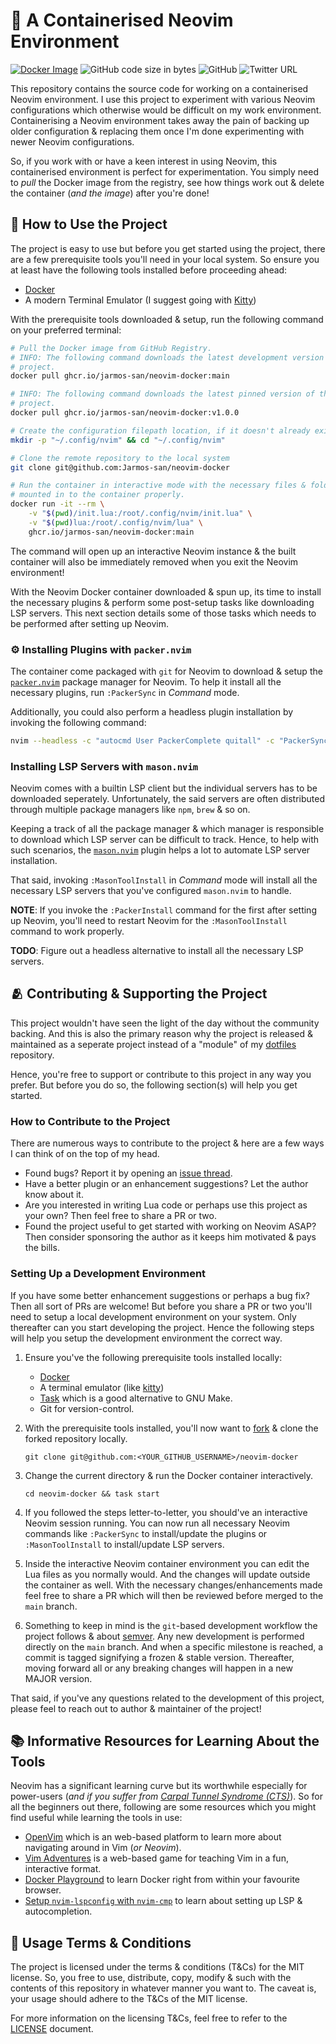 # 🍱 A Containerised Neovim Environment

[![Docker Image](https://github.com/Jarmos-san/neovim-docker/actions/workflows/publish.yml/badge.svg)](https://github.com/Jarmos-san/neovim-docker/actions/workflows/publish.yml)
![GitHub code size in bytes](https://img.shields.io/github/languages/code-size/Jarmos-san/neovim-docker?color=%23181717&label=Size&logo=github)
![GitHub](https://img.shields.io/github/license/Jarmos-san/neovim-docker?label=License&logo=github)
![Twitter URL](https://img.shields.io/twitter/url?style=social&url=https%3A%2F%2Fgithub.com%2FJarmos-san%2Fneovim-docker)

This repository contains the source code for working on a containerised Neovim
environment. I use this project to experiment with various Neovim configurations
which otherwise would be difficult on my work environment. Containerising a
Neovim environment takes away the pain of backing up older configuration &
replacing them once I'm done experimenting with newer Neovim configurations.

So, if you work with or have a keen interest in using Neovim, this containerised
environment is perfect for experimentation. You simply need to _pull_ the Docker
image from the registry, see how things work out & delete the container (_and
the image_) after you're done!

## 🦮 How to Use the Project

The project is easy to use but before you get started using the project, there
are a few prerequisite tools you'll need in your local system. So ensure you at
least have the following tools installed before proceeding ahead:

- [Docker][5]
- A modern Terminal Emulator (I suggest going with [Kitty][6])

With the prerequisite tools downloaded & setup, run the following command on
your preferred terminal:

```bash
# Pull the Docker image from GitHub Registry.
# INFO: The following command downloads the latest development version of the
# project.
docker pull ghcr.io/jarmos-san/neovim-docker:main

# INFO: The following command downloads the latest pinned version of the
# project.
docker pull ghcr.io/jarmos-san/neovim-docker:v1.0.0

# Create the configuration filepath location, if it doesn't already exists.
mkdir -p "~/.config/nvim" && cd "~/.config/nvim"

# Clone the remote repository to the local system
git clone git@github.com:Jarmos-san/neovim-docker

# Run the container in interactive mode with the necessary files & folders
# mounted in to the container properly.
docker run -it --rm \
    -v "$(pwd)/init.lua:/root/.config/nvim/init.lua" \
    -v "$(pwd)lua:/root/.config/nvim/lua" \
    ghcr.io/jarmos-san/neovim-docker:main
```

The command will open up an interactive Neovim instance & the built container
will also be immediately removed when you exit the Neovim environment!

With the Neovim Docker container downloaded & spun up, its time to install the
necessary plugins & perform some post-setup tasks like downloading LSP servers.
This next section details some of those tasks which needs to be performed after
setting up Neovim.

### ⚙️ Installing Plugins with `packer.nvim`

The container come packaged with `git` for Neovim to download & setup the
[`packer.nvim`][1] package manager for Neovim. To help it install all the
necessary plugins, run `:PackerSync` in _Command_ mode.

Additionally, you could also perform a headless plugin installation by invoking
the following command:

```bash
nvim --headless -c "autocmd User PackerComplete quitall" -c "PackerSync"
```

### Installing LSP Servers with `mason.nvim`

Neovim comes with a builtin LSP client but the individual servers has to be
downloaded seperately. Unfortunately, the said servers are often distributed
through multiple package managers like `npm`, `brew` & so on.

Keeping a track of all the package manager & which manager is responsible to
download which LSP server can be difficult to track. Hence, to help with such
scenarios, the [`mason.nvim`][2] plugin helps a lot to automate LSP server
installation.

That said, invoking `:MasonToolInstall` in _Command_ mode will install all the
necessary LSP servers that you've configured `mason.nvim` to handle.

**NOTE**: If you invoke the `:PackerInstall` command for the first after
setting up Neovim, you'll need to restart Neovim for the `:MasonToolInstall`
command to work properly.

**TODO**: Figure out a headless alternative to install all the necessary LSP
servers.

## 🫂 Contributing & Supporting the Project

This project wouldn't have seen the light of the day without the community
backing. And this is also the primary reason why the project is released &
maintained as a seperate project instead of a "module" of my [dotfiles][3]
repository.

Hence, you're free to support or contribute to this project in any way you
prefer. But before you do so, the following section(s) will help you get
started.

### How to Contribute to the Project

There are numerous ways to contribute to the project & here are a few ways I
can think of on the top of my head.

- Found bugs? Report it by opening an [issue thread][4].
- Have a better plugin or an enhancement suggestions? Let the author know
  about it.
- Are you interested in writing Lua code or perhaps use this project as your
  own? Then feel free to share a PR or two.
- Found the project useful to get started with working on Neovim ASAP? Then
  consider sponsoring the author as it keeps him motivated & pays the bills.

### Setting Up a Development Environment

If you have some better enhancement suggestions or perhaps a bug fix? Then all
sort of PRs are welcome! But before you share a PR or two you'll need to setup
a local development environment on your system. Only thereafter can you start
developing the project. Hence the following steps will help you setup the
development environment the correct way.

1. Ensure you've the following prerequisite tools installed locally:

   - [Docker][5]
   - A terminal emulator (like [kitty][7])
   - [Task][8] which is a good alternative to GNU Make.
   - Git for version-control.

2. With the prerequisite tools installed, you'll now want to [fork][9] & clone
   the forked repository locally.

   ```console
   git clone git@github.com:<YOUR_GITHUB_USERNAME>/neovim-docker
   ```

3. Change the current directory & run the Docker container interactively.

   ```console
   cd neovim-docker && task start
   ```

4. If you followed the steps letter-to-letter, you should've an interactive
   Neovim session running. You can now run all necessary Neovim commands like
   `:PackerSync` to install/update the plugins or `:MasonToolInstall` to
   install/update LSP servers.

5. Inside the interactive Neovim container environment you can edit the Lua
   files as you normally would. And the changes will update outside the
   container as well. With the necessary changes/enhancements made feel free to
   share a PR which will then be reviewed before merged to the `main` branch.

6. Something to keep in mind is the `git`-based development workflow the
   project follows & about [semver][10]. Any new development is performed
   directly on the `main` branch. And when a specific milestone is reached, a
   commit is tagged signifying a frozen & stable version. Thereafter, moving
   forward all or any breaking changes will happen in a new MAJOR version.

That said, if you've any questions related to the development of this project,
please feel to reach out to author & maintainer of the project!

## 📚 Informative Resources for Learning About the Tools

Neovim has a significant learning curve but its worthwhile especially for
power-users (_and if you suffer from
[Carpal Tunnel Syndrome (CTS)](https://www.ninds.nih.gov/carpal-tunnel-syndrome-fact-sheet)_).
So for all the beginners out there, following are some resources which you might
find useful while learning the tools in use:

- [OpenVim](https://www.openvim.com) which is an web-based platform to learn
  more about navigating around in Vim (_or Neovim_).
- [Vim Adventures](https://vim-adventures.com) is a web-based game for teaching
  Vim in a fun, interactive format.
- [Docker Playground](https://www.docker.com/play-with-docker) to learn Docker
  right from within your favourite browser.
- [Setup `nvim-lspconfig` with `nvim-cmp`][6] to learn about setting up LSP &
  autocompletion.

## 📄 Usage Terms & Conditions

The project is licensed under the terms & conditions (T&Cs) for the MIT license.
So, you free to use, distribute, copy, modify & such with the contents of this
repository in whatever manner you want to. The caveat is, your usage should
adhere to the T&Cs of the MIT license.

For more information on the licensing T&Cs, feel free to refer to the
[LICENSE](./LICENSE) document.

<!-- Reference Links -->

[1]: https://github.com/wbthomason/packer.nvim
[2]: https://github.com/williamboman/mason.nvim
[3]: https://github.com/Jarmos-san/dotfiles
[4]: https://github.com/Jarmos-san/neovim-docker/issues/new/choose
[5]: https://www.docker.com
[6]: https://vonheikemen.github.io/devlog/tools/setup-nvim-lspconfig-plus-nvim-cmp
[7]: https://sw.kovidgoyal.net/kitty
[8]: https://taskfile.dev
[9]: https://docs.github.com/en/get-started/quickstart/fork-a-repo
[10]: https://semver.org
